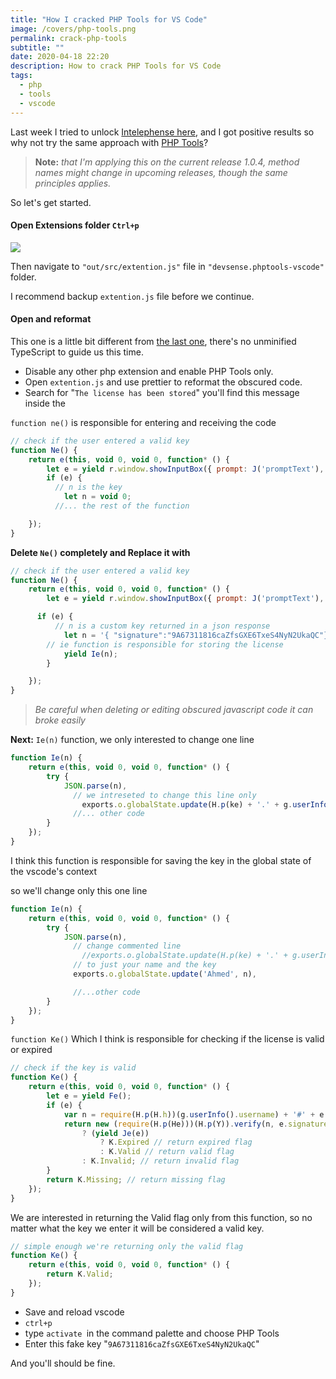 ```yaml
---
title: "How I cracked PHP Tools for VS Code"
image: /covers/php-tools.png
permalink: crack-php-tools
subtitle: ""
date: 2020-04-18 22:20
description: How to crack PHP Tools for VS Code
tags:
  - php
  - tools
  - vscode
---
```

<DisclaimerBox body="This tutorial is for educational purposes only." />

Last week I tried to unlock [Intelephense here](https://ahmednagi.com/unlock-intelephense/), and I got positive results so why not try the same approach with [PHP Tools](https://marketplace.visualstudio.com/items?itemName=DEVSENSE.phptools-vscode)?

> **Note:** *that I'm applying this on the current release 1.0.4, method names might change in upcoming releases, though the same principles applies.*

So let's get started.

#### Open Extensions folder `Ctrl+p`

![](/uploads/open-ext-fold.png)

Then navigate to `"out/src/extention.js"` file in `"devsense.phptools-vscode"` folder.

 I recommend backup `extention.js` file before we continue.

#### Open and reformat

This one is a little bit different from [the last one](https://ahmednagi.com/unlock-intelephense/), there's no unminified TypeScript to guide us this time.

* Disable any other php extension and enable PHP Tools only.
* Open `extention.js` and use prettier to reformat the obscured code.
* Search for "`The license has been stored`" you'll find this message inside the

`function ne()` is responsible for entering and receiving the code

```javascript
// check if the user entered a valid key
function Ne() {
	return e(this, void 0, void 0, function* () {
		let e = yield r.window.showInputBox({ prompt: J('promptText'), placeHolder: J('placeHolder'), ignoreFocusOut: !0 });
		if (e) {
          // n is the key
			let n = void 0;
          //... the rest of the function

	});
}
```

**Delete ``Ne()`` completely and Replace it with**

```javascript
// check if the user entered a valid key
function Ne() {
	return e(this, void 0, void 0, function* () {
		let e = yield r.window.showInputBox({ prompt: J('promptText'), placeHolder: J('placeHolder'), ignoreFocusOut: !0 });

      if (e) {
          // n is a custom key returned in a json response
			let n = '{ "signature":"9A67311816caZfsGXE6TxeS4NyN2UkaQC"}';
        // ie function is responsible for storing the license
			yield Ie(n);
		}

	});
}
```


> *Be careful when deleting or editing obscured javascript code it can broke easily*


**Next:** `Ie(n)` function, we only interested to change one line

```javascript
function Ie(n) {
	return e(this, void 0, void 0, function* () {
		try {
			JSON.parse(n),
              // we intreseted to change this line only
				exports.o.globalState.update(H.p(ke) + '.' + g.userInfo().username, n),
              //... other code
		}
	});
}
```

I think this function is responsible for saving the key in the global state of the vscode's context

so we'll change only this one line

```javascript
function Ie(n) {
	return e(this, void 0, void 0, function* () {
		try {
			JSON.parse(n),
              // change commented line
				//exports.o.globalState.update(H.p(ke) + '.' + g.userInfo().username, n),
              // to just your name and the key
              exports.o.globalState.update('Ahmed', n),

              //...other code
		}
	});
}
```



`function Ke()` Which I think is responsible for checking if the license is valid or expired

```javascript
// check if the key is valid
function Ke() {
	return e(this, void 0, void 0, function* () {
		let e = yield Fe();
		if (e) {
			var n = require(H.p(H.h))(g.userInfo().username) + '#' + e.license + '#' + e.expiration;
			return new (require(H.p(He)))(H.p(Y)).verify(n, e.signature, 'utf8', 'base64')
				? (yield Je(e))
					? K.Expired // return expired flag
					: K.Valid // return valid flag
				: K.Invalid; // return invalid flag
		}
		return K.Missing; // return missing flag
	});
}
```

 We are interested in returning the Valid flag only from this function, so no matter what the key we enter it will be considered a valid key.

```javascript
// simple enough we're returning only the valid flag
function Ke() {
	return e(this, void 0, void 0, function* () {
		return K.Valid;
	});
}
```

* Save and reload vscode
* `ctrl+p`
* type `activate `in the command palette and choose PHP Tools
* Enter this fake key "`9A67311816caZfsGXE6TxeS4NyN2UkaQC`"



And you'll should be fine.